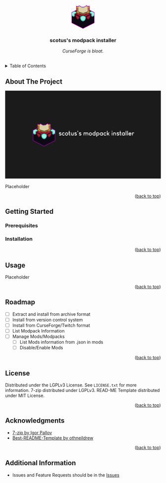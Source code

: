 <div id="top"></div>


<!-- PROJECT LOGO -->
<br />
<div align="center">
  <a href="https://github.com/github_username/repo_name">
    <img src=".github/images/logo.png" alt="Logo" width="80" height="80">
  </a>

<h3 align="center">scotus's modpack installer</h3>

  <p align="center">
    <em>CurseForge is bloat.</em>
    <br/>
    <br/>
  </p>
</div>



<!-- TABLE OF CONTENTS -->
<details>
  <summary>Table of Contents</summary>
  <ol>
    <li>
      <a href="#about-the-project">About The Project</a>
    <li>
      <a href="#getting-started">Getting Started</a>
      <ul>
        <li><a href="#prerequisites">Prerequisites</a></li>
        <li><a href="#installation">Installation</a></li>
      </ul>
    </li>
    <li><a href="#usage">Usage</a></li>
    <li><a href="#roadmap">Roadmap</a></li>
    <li><a href="#license">License</a></li>
    <li><a href="#acknowledgments">Acknowledgments</a></li>
  </ol>
</details>



<!-- ABOUT THE PROJECT -->
## About The Project

[![Product Name Screen Shot][product-screenshot]](https://example.com)



Placeholder

<p align="right">(<a href="#top">back to top</a>)</p>


<!-- GETTING STARTED -->
## Getting Started


### Prerequisites


### Installation


<p align="right">(<a href="#top">back to top</a>)</p>



<!-- USAGE EXAMPLES -->
## Usage

Placeholder


<p align="right">(<a href="#top">back to top</a>)</p>



<!-- ROADMAP -->
## Roadmap

- [ ] Extract and install from archive format
- [ ] Install from version control system
- [ ] Install from CurseForge/Twitch format
- [ ] List Modpack Information
- [ ] Manage Mods/Modpacks
  - [ ] List Mods information from .json in mods
  - [ ] Disable/Enable Mods

<p align="right">(<a href="#top">back to top</a>)</p>




<!-- LICENSE -->
## License

Distributed under the LGPLv3 License. See `LICENSE.txt` for more information.
7-zip distributed under LGPLv3. READ-ME Template distributed under MIT License.

<p align="right">(<a href="#top">back to top</a>)</p>


<!-- ACKNOWLEDGMENTS -->
## Acknowledgments

* [7-zip by Igor Pallov](https://www.7-zip.org/)
* [Best-README-Template by othneildrew](https://github.com/othneildrew/Best-README-Template)

<p align="right">(<a href="#top">back to top</a>)</p>

<!-- Additional Info -->
## Additional Information

- Issues and Feature Requests should be in the [Issues](https://github.com/scotus-1/scotus-s-modpack-installer/issues)

[product-screenshot]: .github/images/banner.png
